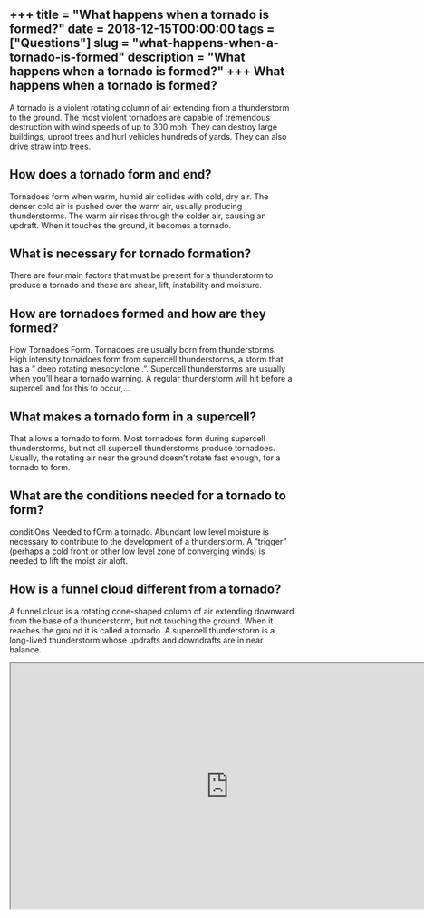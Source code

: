 +++
title = "What happens when a tornado is formed?"
date = 2018-12-15T00:00:00
tags = ["Questions"]
slug = "what-happens-when-a-tornado-is-formed"
description = "What happens when a tornado is formed?"
+++
What happens when a tornado is formed?
--------------------------------------

A tornado is a violent rotating column of air extending from a thunderstorm to the ground. The most violent tornadoes are capable of tremendous destruction with wind speeds of up to 300 mph. They can destroy large buildings, uproot trees and hurl vehicles hundreds of yards. They can also drive straw into trees.

How does a tornado form and end?
--------------------------------

Tornadoes form when warm, humid air collides with cold, dry air. The denser cold air is pushed over the warm air, usually producing thunderstorms. The warm air rises through the colder air, causing an updraft. When it touches the ground, it becomes a tornado.

What is necessary for tornado formation?
----------------------------------------

There are four main factors that must be present for a thunderstorm to produce a tornado and these are shear, lift, instability and moisture.

How are tornadoes formed and how are they formed?
-------------------------------------------------

How Tornadoes Form. Tornadoes are usually born from thunderstorms. High intensity tornadoes form from supercell thunderstorms, a storm that has a ” deep rotating mesocyclone .”. Supercell thunderstorms are usually when you’ll hear a tornado warning. A regular thunderstorm will hit before a supercell and for this to occur,…

What makes a tornado form in a supercell?
-----------------------------------------

That allows a tornado to form. Most tornadoes form during supercell thunderstorms, but not all supercell thunderstorms produce tornadoes. Usually, the rotating air near the ground doesn’t rotate fast enough, for a tornado to form.

What are the conditions needed for a tornado to form?
-----------------------------------------------------

conditiOns Needed to fOrm a tornado. Abundant low level moisture is necessary to contribute to the development of a thunderstorm. A “trigger” (perhaps a cold front or other low level zone of converging winds) is needed to lift the moist air aloft.

How is a funnel cloud different from a tornado?
-----------------------------------------------

A funnel cloud is a rotating cone-shaped column of air extending downward from the base of a thunderstorm, but not touching the ground. When it reaches the ground it is called a tornado. A supercell thunderstorm is a long-lived thunderstorm whose updrafts and downdrafts are in near balance.

<iframe allow="accelerometer; autoplay; clipboard-write; encrypted-media; gyroscope; picture-in-picture" allowfullscreen="" class="__youtube_prefs__  epyt-is-override  no-lazyload" data-no-lazy="1" data-origheight="433" data-origwidth="770" data-skipgform_ajax_framebjll="" height="433" id="_ytid_84035" loading="lazy" src="https://www.youtube.com/embed/7KDz6dGQ5RE?enablejsapi=1&autoplay=0&cc_load_policy=0&cc_lang_pref=&iv_load_policy=1&loop=0&modestbranding=0&rel=1&fs=1&playsinline=0&autohide=2&theme=dark&color=red&controls=1&" title="YouTube player" width="770"></iframe>